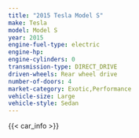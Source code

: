 ```yaml
---
title: "2015 Tesla Model S"
make: Tesla
model: Model S
year: 2015
engine-fuel-type: electric
engine-hp: 
engine-cylinders: 0
transmission-type: DIRECT_DRIVE
driven-wheels: Rear wheel drive
number-of-doors: 4
market-category: Exotic,Performance
vehicle-size: Large
vehicle-style: Sedan
---
```


{{< car_info >}}
